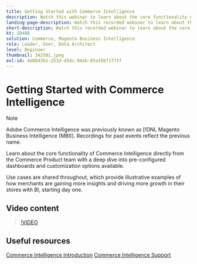 ```yaml
---
title: Getting Started with Commerce Intelligence
description: Watch this webinar to learn about the core functionality of Commerce Intelligence for your Adobe Commerce or Magento Open Source store.
landing-page-description: Watch this recorded webinar to learn about the core functionality of Commerce Intelligence for your Adobe Commerce or Magento Open Source store.
short-description: Watch this recorded webinar to learn about the core functionality of Commerce Intelligence for your Adobe Commerce or Magento Open Source store.
kt: 10408
solution: Commerce, Magento Business Intelligence
role: Leader, User, Data Architect
level: Beginner
thumbnail: 342501.jpeg
exl-id: 4d0843b1-251d-45dc-94ab-85a35b71771f
---
```

# Getting Started with Commerce Intelligence

>[!NOTE]
>
>Adobe Commerce Intelligence was previously known as [!DNL Magento Business Intelligence (MBI)]. Recordings for past events reflect the previous name.

Learn about the core functionality of Commerce Intelligence directly from the Commerce Product team with a deep dive into pre-configured dashboards and customization options available.

Use cases are shared throughout, which provide illustrative examples of how merchants are gaining more insights and driving more growth in their stores with BI, starting day one.

## Video content

>[!VIDEO](https://video.tv.adobe.com/v/342501?quality=12&learn=on)

## Useful resources

[Commerce Intelligence Introduction](https://experienceleague.adobe.com/docs/commerce-business-intelligence/mbi/getting-started.html)
[Commerce Intelligence Support](https://experienceleague.adobe.com/docs/commerce-knowledge-base/kb/troubleshooting/miscellaneous/mbi-service-policies.html)
